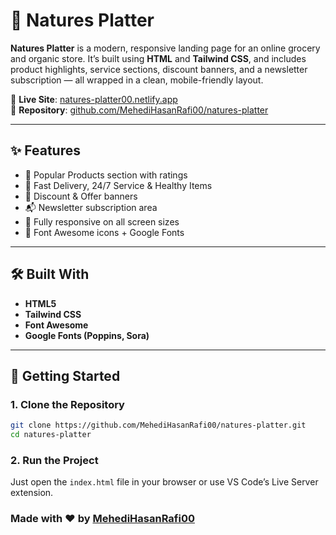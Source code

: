 
# 🌿 Natures Platter

**Natures Platter** is a modern, responsive landing page for an online grocery and organic store. It’s built using **HTML** and **Tailwind CSS**, and includes product highlights, service sections, discount banners, and a newsletter subscription — all wrapped in a clean, mobile-friendly layout.

🔗 **Live Site**: [natures-platter00.netlify.app](https://natures-platter00.netlify.app/)  
📂 **Repository**: [github.com/MehediHasanRafi00/natures-platter](https://github.com/MehediHasanRafi00/natures-platter)

---

## ✨ Features

- 🛒 Popular Products section with ratings
- 🚀 Fast Delivery, 24/7 Service & Healthy Items
- 🎯 Discount & Offer banners
- 📬 Newsletter subscription area
- 📱 Fully responsive on all screen sizes
- 🎨 Font Awesome icons + Google Fonts

---

## 🛠️ Built With

- **HTML5**
- **Tailwind CSS**
- **Font Awesome**
- **Google Fonts (Poppins, Sora)**

---

## 🚀 Getting Started

### 1. Clone the Repository

```bash
git clone https://github.com/MehediHasanRafi00/natures-platter.git
cd natures-platter
````

### 2. Run the Project

Just open the `index.html` file in your browser or use VS Code’s Live Server extension.


### Made with ❤️ by [MehediHasanRafi00](https://github.com/MehediHasanRafi00)


